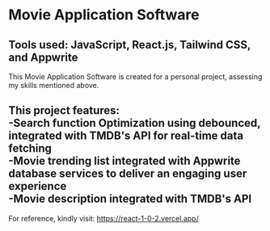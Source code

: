 # Movie Application Software
Tools used: JavaScript, React.js, Tailwind CSS, and Appwrite
-

This Movie Application Software is created for a personal project, assessing my skills mentioned above.

This project features:  
-Search function Optimization using debounced, integrated with TMDB's API for real-time data fetching  
-Movie trending list integrated with Appwrite database services to deliver an engaging user experience  
-Movie description integrated with TMDB's API  
-

For reference, kindly visit: https://react-1-0-2.vercel.app/
